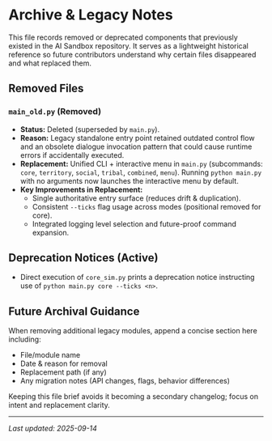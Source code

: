 # Archive & Legacy Notes

This file records removed or deprecated components that previously existed in the AI Sandbox repository. It serves as a lightweight historical reference so future contributors understand why certain files disappeared and what replaced them.

## Removed Files

### `main_old.py` (Removed)
- **Status:** Deleted (superseded by `main.py`).
- **Reason:** Legacy standalone entry point retained outdated control flow and an obsolete dialogue invocation pattern that could cause runtime errors if accidentally executed.
- **Replacement:** Unified CLI + interactive menu in `main.py` (subcommands: `core`, `territory`, `social`, `tribal`, `combined`, `menu`). Running `python main.py` with no arguments now launches the interactive menu by default.
- **Key Improvements in Replacement:**
  - Single authoritative entry surface (reduces drift & duplication).
  - Consistent `--ticks` flag usage across modes (positional removed for core).
  - Integrated logging level selection and future-proof command expansion.

## Deprecation Notices (Active)
- Direct execution of `core_sim.py` prints a deprecation notice instructing use of `python main.py core --ticks <n>`.

## Future Archival Guidance
When removing additional legacy modules, append a concise section here including:
- File/module name
- Date & reason for removal
- Replacement path (if any)
- Any migration notes (API changes, flags, behavior differences)

Keeping this file brief avoids it becoming a secondary changelog; focus on intent and replacement clarity.

---
_Last updated: 2025-09-14_
